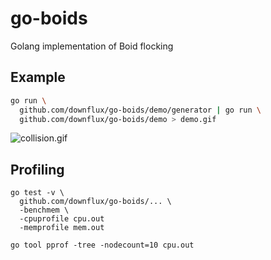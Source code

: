 # go-boids
Golang implementation of Boid flocking

## Example

```bash
go run \
  github.com/downflux/go-boids/demo/generator | go run \
  github.com/downflux/go-boids/demo > demo.gif
```

![collision.gif](demo/output/collision.gif)

## Profiling

```
go test -v \
  github.com/downflux/go-boids/... \
  -benchmem \
  -cpuprofile cpu.out
  -memprofile mem.out

go tool pprof -tree -nodecount=10 cpu.out
```
